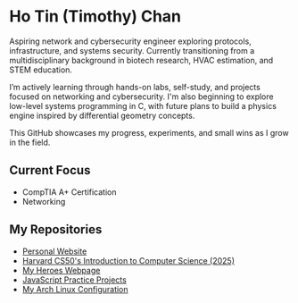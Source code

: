 # Ho Tin (Timothy) Chan
Aspiring network and cybersecurity engineer exploring protocols, infrastructure, and systems security. Currently transitioning from a multidisciplinary background in biotech research, HVAC estimation, and STEM education.

I’m actively learning through hands-on labs, self-study, and projects focused on networking and cybersecurity. I'm also beginning to explore low-level systems programming in C, with future plans to build a physics engine inspired by differential geometry concepts.

This GitHub showcases my progress, experiments, and small wins as I grow in the field.
## Current Focus
- CompTIA A+ Certification
- Networking
## My Repositories
- [Personal Website](https://github.com/faitinchan/Personal_Website)
- [Harvard CS50's Introduction to Computer Science (2025)](https://github.com/faitinchan/CS50x)
- [My Heroes Webpage](https://github.com/faitinchan/My_Heroes)
- [JavaScript Practice Projects](https://github.com/faitinchan/JavaScript_Practice)
- [My Arch Linux Configuration](https://github.com/faitinchan/My_Arch_Linux_Configuration)

<!--
**faitinchan/faitinchan** is a ✨ _special_ ✨ repository because its `README.md` (this file) appears on your GitHub profile.

Here are some ideas to get you started:

- 🔭 I’m currently working on ...
- 🌱 I’m currently learning ...
- 👯 I’m looking to collaborate on ...
- 🤔 I’m looking for help with ...
- 💬 Ask me about ...
- 📫 How to reach me: ...
- 😄 Pronouns: ...
- ⚡ Fun fact: ...
-->
